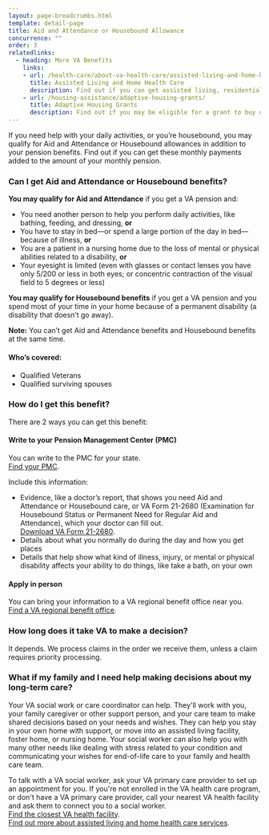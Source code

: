 ```yaml
---
layout: page-breadcrumbs.html
template: detail-page
title: Aid and Attendance or Housebound Allowance
concurrence: ""
order: 3
relatedlinks:
  - heading: More VA Benefits
    links:
    - url: /health-care/about-va-health-care/assisted-living-and-home-health-care/
      title: Assisted Living and Home Health Care
      description: Find out if you can get assisted living, residential (live-in), or home health care services through VA.
    - url: /housing-assistance/adaptive-housing-grants/
      title: Adaptive Housing Grants
      description: Find out if you may be eligible for a grant to buy or change a home to meet your needs and help you live more independently with your service-connected disability.   
---
```


<div class="va-introtext">

If you need help with your daily activities, or you’re housebound, you may qualify for Aid and Attendance or Housebound allowances in addition to your pension benefits. Find out if you can get these monthly payments added to the amount of your monthly pension.

</div>

<div class="feature" markdown=“1”>

### Can I get Aid and Attendance or Housebound benefits?

**You may qualify for Aid and Attendance** if you get a VA pension and:

- You need another person to help you perform daily activities, like bathing, feeding, and dressing, **or**
- You have to stay in bed—or spend a large portion of the day in bed—because of illness, **or**
- You are a patient in a nursing home due to the loss of mental or physical abilities related to a disability, **or**
- Your eyesight is limited (even with glasses or contact lenses you have only 5/200 or less in both eyes; or concentric contraction of the visual field to 5 degrees or less)

**You may qualify for Housebound benefits** if you get a VA pension and you spend most of your time in your home because of a permanent disability (a disability that doesn’t go away). 

**Note:** You can’t get Aid and Attendance benefits and Housebound benefits at the same time.

#### Who’s covered:
- Qualified Veterans
- Qualified surviving spouses 

</div>

### How do I get this benefit?

There are 2 ways you can get this benefit:

#### Write to your Pension Management Center (PMC)

You can write to the PMC for your state.<br>
[Find your PMC](/pension/pension-management-center/). 

Include this information: 
- Evidence, like a doctor’s report, that shows you need Aid and Attendance or Housebound care, or VA Form 21-2680  (Examination for Housebound Status or Permanent Need for Regular Aid and Attendance), which your doctor can fill out.<br>
[Download VA Form 21-2680](https://www.vba.va.gov/pubs/forms/VBA-21-2680-ARE.pdf). 
- Details about what you normally do during the day and how you get places
- Details that help show what kind of illness, injury, or mental or physical disability affects your ability to do things, like take a bath, on your own 

#### Apply in person

You can bring your information to a VA regional benefit office near you.<br>
[Find a VA regional benefit office](/facilities/). 

### How long does it take VA to make a decision?

It depends. We process claims in the order we receive them, unless a claim requires priority processing.

### What if my family and I need help making decisions about my long-term care?

Your VA social work or care coordinator can help. They'll work with you, your family caregiver or other support person, and your care team to make shared decisions based on your needs and wishes. They can help you stay in your own home with support, or move into an assisted living facility, foster home, or nursing home. Your social worker can also help you with many other needs like dealing with stress related to your condition and communicating your wishes for end-of-life care to your family and health care team.

To talk with a VA social worker, ask your VA primary care provider to set up an appointment for you. If you're not enrolled in the VA health care program, or don't have a VA primary care provider, call your nearest VA health facility and ask them to connect you to a social worker.<br>
[Find the closest VA health facility](/facilities/).<br>
[Find out more about assisted living and home health care services](/health-care/about-va-health-care/assisted-living-and-home-health-care/).
